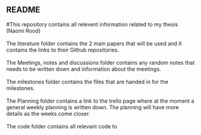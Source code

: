 
## README

#This repository contains all relevent information related to my thesis (Naomi Rood)
<br />
<br />
The literature folder contains the 2 main papers that will be used and it contains the links to their Github repositories.
<br />
<br />
The Meetings, notes and discussions folder contains any random notes that needs to be written down and information about the meetings.
<br />
<br />
The milestones folder contains the files that are handed in for the milestones.
<br />
<br />
The Planning folder contains a link to the trello page where at the moment a general weekly planning is written down. The planning will have more details as the weeks come closer.
<br />
<br />
The code folder contains all relevant code to 
